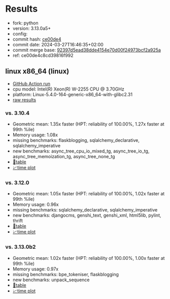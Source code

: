 # Results

- fork: python
- version: 3.13.0a5+
- config: 
- commit hash: [ce00de4](https://github.com/python/cpython/commit/ce00de4)
- commit date: 2024-03-27T16:46:35+02:00
- commit merge base: [92397d5ead38dde4154e70d00f24973bcf2a925a](https://github.com/python/cpython/commit/92397d5ead38dde4154e70d00f24973bcf2a925a)
- ref: ce00de4c8cd39816f992

## linux x86_64 (linux)

- [GitHub Action run](https://github.com/faster-cpython/benchmarking/actions/runs/8456354958)
- cpu model: Intel(R) Xeon(R) W-2255 CPU @ 3.70GHz
- platform: Linux-5.4.0-164-generic-x86_64-with-glibc2.31
- [raw results](bm-20240327-linux-x86_64-python-ce00de4c8cd39816f992-3.13.0a5%2B-ce00de4.json)

### vs. 3.10.4

- Geometric mean: 1.35x faster (HPT: reliability of 100.00%, 1.27x faster at 99th %ile)
- Memory usage: 1.08x
- missing benchmarks: flaskblogging, sqlalchemy_declarative, sqlalchemy_imperative
- new benchmarks: async_tree_cpu_io_mixed_tg, async_tree_io_tg, async_tree_memoization_tg, async_tree_none_tg
- [📄table](bm-20240327-linux-x86_64-python-ce00de4c8cd39816f992-3.13.0a5%2B-ce00de4-vs-3.10.4.md)
- [📈time plot](bm-20240327-linux-x86_64-python-ce00de4c8cd39816f992-3.13.0a5%2B-ce00de4-vs-3.10.4.svg)

### vs. 3.12.0

- Geometric mean: 1.05x faster (HPT: reliability of 100.00%, 1.02x faster at 99th %ile)
- Memory usage: 0.96x
- missing benchmarks: sqlalchemy_declarative, sqlalchemy_imperative
- new benchmarks: djangocms, genshi_text, genshi_xml, html5lib, pylint, thrift
- [📄table](bm-20240327-linux-x86_64-python-ce00de4c8cd39816f992-3.13.0a5%2B-ce00de4-vs-3.12.0.md)
- [📈time plot](bm-20240327-linux-x86_64-python-ce00de4c8cd39816f992-3.13.0a5%2B-ce00de4-vs-3.12.0.svg)

### vs. 3.13.0b2

- Geometric mean: 1.02x faster (HPT: reliability of 100.00%, 1.00x faster at 99th %ile)
- Memory usage: 0.97x
- missing benchmarks: bpe_tokeniser, flaskblogging
- new benchmarks: unpack_sequence
- [📄table](bm-20240327-linux-x86_64-python-ce00de4c8cd39816f992-3.13.0a5%2B-ce00de4-vs-3.13.0b2.md)
- [📈time plot](bm-20240327-linux-x86_64-python-ce00de4c8cd39816f992-3.13.0a5%2B-ce00de4-vs-3.13.0b2.svg)

